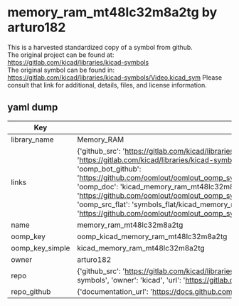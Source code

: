 # memory_ram_mt48lc32m8a2tg by arturo182  
This is a harvested standardized copy of a symbol from github.  
The original project can be found at:  
https://gitlab.com/kicad/libraries/kicad-symbols  
The original symbol can be found in:
https://gitlab.com/kicad/libraries/kicad-symbols/Video.kicad_sym
Please consult that link for additional, details, files, and license information.  
## yaml dump  
| Key | Value |  
| --- | --- |  
| library_name | Memory_RAM |  
| links | {'github_src': 'https://gitlab.com/kicad/libraries/kicad-symbols/Video.kicad_sym', 'github_src_repo': 'https://gitlab.com/kicad/libraries/kicad-symbols', 'oomp_bot': 'kicad_memory_ram_mt48lc32m8a2tg/working', 'oomp_bot_github': 'https://github.com/oomlout/oomlout_oomp_symbol_bot/tree/main/kicad_memory_ram_mt48lc32m8a2tg/working', 'oomp_doc': 'kicad_memory_ram_mt48lc32m8a2tg/working', 'oomp_doc_github': 'https://github.com/oomlout/oomlout_oomp_symbol_doc/tree/main/kicad_memory_ram_mt48lc32m8a2tg/working', 'oomp_src_flat': 'symbols_flat/kicad_memory_ram_mt48lc32m8a2tg/working', 'oomp_src_flat_github': 'https://github.com/oomlout/oomlout_oomp_symbol_src/tree/main/kicad_memory_ram_mt48lc32m8a2tg/working'} |  
| name | memory_ram_mt48lc32m8a2tg |  
| oomp_key | oomp_kicad_memory_ram_mt48lc32m8a2tg |  
| oomp_key_simple | kicad_memory_ram_mt48lc32m8a2tg |  
| owner | arturo182 |  
| repo | {'github_src': 'https://gitlab.com/kicad/libraries/kicad-symbols/Video.kicad_sym', 'name': 'libraries/kicad-symbols', 'owner': 'kicad', 'url': 'https://gitlab.com/kicad/libraries/kicad-symbols'} |  
| repo_github | {'documentation_url': 'https://docs.github.com/rest/repos/repos#get-a-repository', 'message': 'Not Found'} |  

